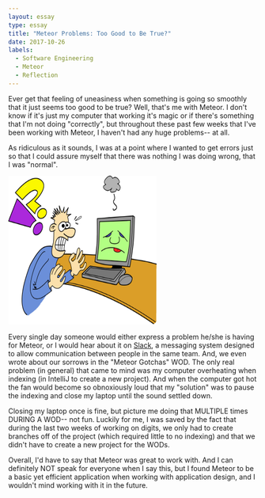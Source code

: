 ```yaml
---
layout: essay
type: essay
title: "Meteor Problems: Too Good to Be True?"
date: 2017-10-26
labels:
  - Software Engineering
  - Meteor
  - Reflection
---
```


Ever get that feeling of uneasiness when something is going so smoothly that it just seems too good to be true? Well, that's me with Meteor. I don't know if it's just my computer that working it's magic or if there's something that I'm not doing "correctly", but throughout these past few weeks that I've been working with Meteor, I haven't had any huge problems-- at all. 

As ridiculous as it sounds, I was at a point where I wanted to get errors just so that I could assure myself that there was nothing I was doing wrong, that I was "normal".

<img class="ui left floated image" src="/images/computer_frustration_T.png" width = "300" height = "300"> 

Every single day someone would either express a problem he/she is having for Meteor, or I would hear about it on [Slack](https://slack.com/about), a messaging system designed to allow communication between people in the same team. And, we even wrote about our sorrows in the "Meteor Gotchas" WOD. The only real problem (in general) that came to mind was my computer overheating when indexing (in IntelliJ to create a new project). And when the computer got hot the fan would become so obnoxiously loud that my "solution" was to pause the indexing and close my laptop until the sound settled down. 

Closing my laptop once is fine, but picture me doing that MULTIPLE times DURING A WOD-- not fun. Luckily for me, I was saved by the fact that during the last two weeks of working on digits, we only had to create branches off of the project (which required little to no indexing) and that we didn't have to create a new project for the WODs. 

Overall, I'd have to say that Meteor was great to work with. And I can definitely NOT speak for everyone when I say this, but I found Meteor to be a basic yet efficient application when working with application design, and I wouldn't mind working with it in the future. 


